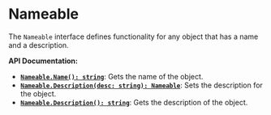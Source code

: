 # Nameable

The `Nameable` interface defines functionality for any object that has a name
and a description.

**API Documentation:**

- [**`Nameable.Name(): string`**](#): Gets the name of the object.
- [**`Nameable.Description(desc: string): Nameable`**](#): Sets the description for the object.
- [**`Nameable.Description(): string`**](#): Gets the description of the object.